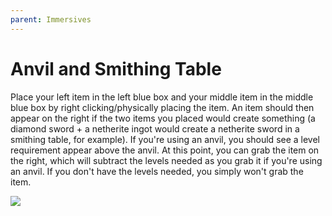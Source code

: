 ```yaml
---
parent: Immersives
---
```


# Anvil and Smithing Table

Place your left item in the left blue box and your middle item in the middle blue box by right clicking/physically placing the item. An item should then appear on the right if the two items you placed would create something (a diamond sword + a netherite ingot would create a netherite sword in a smithing table, for example). If you're using an anvil, you should see a level requirement appear above the anvil. At this point, you can grab the item on the right, which will subtract the levels needed as you grab it if you're using an anvil. If you don't have the levels needed, you simply won't grab the item.

![](/gif/anvil_nonvr.gif)